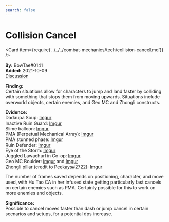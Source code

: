 ```yaml
---
search: false
---
```


# Collision Cancel

<Card item={require('../../../combat-mechanics/tech/collision-cancel.md')} />

**By:** BowTae#0141  
**Added:** 2021-10-09  
[Discussion](https://tickets.deeznuts.moe/ticket-archive/attachments_891494658901938176_894254618190700575_transcript-collision-jump.html)

**Finding:**  
Certain situations allow for characters to jump and land faster by colliding with something that stops them from moving upwards. Situations include overworld objects, certain enemies, and Geo MC and Zhongli constructs.

**Evidence:**  
Dadaupa Soup: [Imgur](https://imgur.com/jZeHFcE)  
Inactive Ruin Guard: [Imgur](https://imgur.com/Mb0ZzIO)  
Slime balloon: [Imgur](https://imgur.com/EaKJn6H)  
PMA (Perpetual Mechanical Array): [Imgur](https://imgur.com/RAwpidP)  
PMA stunned phase: [Imgur](https://imgur.com/RSngwhQ)  
Ruin Defender: [Imgur](https://imgur.com/VNkKmYj)  
Eye of the Storm: [Imgur](https://imgur.com/yCEjnw9)  
Juggled Lawachurl in Co-op: [Imgur](https://imgur.com/YDpaFLt)  
Geo MC Boulder: [Imgur](https://imgur.com/C9cfTOJ) and [Imgur](https://imgur.com/Sc39P0i)  
Zhongli pillar (credit to Peekays#2722): [Imgur](https://imgur.com/1ijdoLm)

The number of frames saved depends on positioning, character, and move used, with Hu Tao CA in her infused state getting particularly fast cancels on certain enemies such as PMA.
Certainly possible for this to work on more enemies and objects.

**Significance:**  
Possible to cancel moves faster than dash or jump cancel in certain scenarios and setups, for a potential dps increase.
